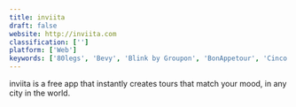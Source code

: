 ```yaml
---
title: inviita
draft: false 
website: http://inviita.com
classification: ['']
platform: ['Web']
keywords: ['80legs', 'Bevy', 'Blink by Groupon', 'BonAppetour', 'Cinco', 'EatWith', 'Foodspotting', 'Headout', 'LamTrip', 'Podshare', 'TheBesty', 'Travel Diaries', 'Travelisty', 'Tripadvisor', 'Tripomatic', 'eyeCanGo']
---
```

inviita is a free app that instantly creates tours that match your mood, in any city in the world.